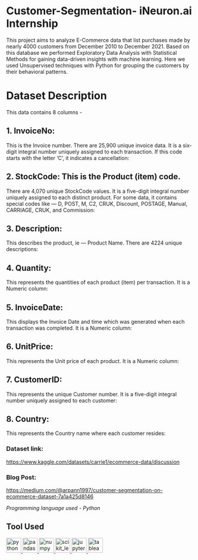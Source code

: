 # Customer-Segmentation- iNeuron.ai Internship

This project aims to analyze E-Commerce data that list purchases made by nearly 4000 customers from December 2010 to December 2021. Based on this database we performed Exploratory Data Analysis with Statistical Methods for gaining data-driven insights with machine learning. Here we used Unsupervised techniques with Python for grouping the customers by their behavioral patterns.

# Dataset Description
This data contains 8 columns -

## 1. InvoiceNo:
This is the Invoice number. There are 25,900 unique invoice data. It is a six-digit integral number uniquely assigned to each transaction. If this code starts with the letter ‘C’, it indicates a cancellation:
 
## 2. StockCode: This is the Product (item) code. 
There are 4,070 unique StockCode values. It is a five-digit integral number uniquely assigned to each distinct product. For some data, it contains special codes like — D, POST, M, C2, CRUK, Discount, POSTAGE, Manual, CARRIAGE, CRUK, and Commission:

## 3. Description: 
This describes the product, ie — Product Name. There are 4224 unique descriptions:
 
## 4. Quantity: 
This represents the quantities of each product (item) per transaction. It is a Numeric column:
 
## 5. InvoiceDate: 
This displays the Invoice Date and time which was generated when each transaction was completed. It is a Numeric column:
 
## 6. UnitPrice:
This represents the Unit price of each product. It is a Numeric column:
 
## 7. CustomerID:
This represents the unique Customer number. It is a five-digit integral number uniquely assigned to each customer:
 
## 8. Country: 
This represents the Country name where each customer resides:

### Dataset link: 
https://www.kaggle.com/datasets/carrie1/ecommerce-data/discussion

### Blog Post: 
https://medium.com/@arpann1997/customer-segmentation-on-ecommerce-dataset-7a1a425d8146

*Programming language used - Python*

## Tool Used
<a href="https://www.python.org" target="_blank"> <img src="https://www.vectorlogo.zone/logos/python/python-icon.svg" alt="python" width="40" height="40"/> </a> <a href="https://pandas.pydata.org/" target="_blank"> <img src="https://www.vectorlogo.zone/logos/usepanda/usepanda-icon.svg" alt="pandas" width="40" height="40"/> </a> <a href="https://numpy.org/" target="_blank"> <img src="https://www.vectorlogo.zone/logos/numpy/numpy-icon.svg" alt="numpy" width="40" height="40"/> </a> <a href="https://scikit-learn.org/" target="_blank"> <img src="https://upload.wikimedia.org/wikipedia/commons/0/05/Scikit_learn_logo_small.svg" alt="scikit_learn" width="40" height="40"/> <a href="https://jupyter.org/" target="_blank"> <img src="https://www.vectorlogo.zone/logos/jupyter/jupyter-icon.svg" alt="jupyter" width="40" height="40"/> </a> <a href="https://Tableau.org/" target="_blank"> <img src="https://cdn.worldvectorlogo.com/logos/tableau-software.svg" alt="tableau" width="40" height="40"/> </a>
 
